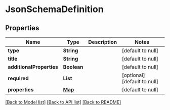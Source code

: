 # JsonSchemaDefinition
## Properties

Name | Type | Description | Notes
------------ | ------------- | ------------- | -------------
**type** | **String** |  | [default to null]
**title** | **String** |  | [default to null]
**additionalProperties** | **Boolean** |  | [default to null]
**required** | **List** |  | [optional] [default to null]
**properties** | [**Map**](map.md) |  | [default to null]

[[Back to Model list]](../README.md#documentation-for-models) [[Back to API list]](../README.md#documentation-for-api-endpoints) [[Back to README]](../README.md)

